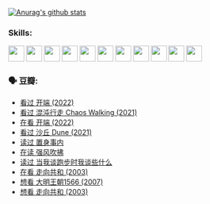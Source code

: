 
[![Anurag's github stats](https://github-readme-stats.vercel.app/api?username=w940853815)](https://github.com/anuraghazra/github-readme-stats)

### Skills:

<code><img height="32" src="https://cdn.jsdelivr.net/npm/simple-icons@v5/icons/python.svg"></code>
<code><img height="32" src="https://cdn.jsdelivr.net/npm/simple-icons@v5/icons/javascript.svg"></code>
<code><img height="32" src="https://cdn.jsdelivr.net/npm/simple-icons@v5/icons/django.svg"></code>
<code><img height="32" src="https://cdn.jsdelivr.net/npm/simple-icons@v5/icons/flask.svg"></code>
<code><img height="32" src="https://cdn.jsdelivr.net/npm/simple-icons@v5/icons/vuetify.svg"></code>
<code><img height="32" src="https://cdn.jsdelivr.net/npm/simple-icons@v5/icons/git.svg"></code>
<code><img height="32" src="https://cdn.jsdelivr.net/npm/simple-icons@v5/icons/docker.svg"></code>
<code><img height="32" src="https://cdn.jsdelivr.net/npm/simple-icons@v5/icons/postgresql.svg"></code>
<code><img height="32" src="https://cdn.jsdelivr.net/npm/simple-icons@v5/icons/elasticsearch.svg"></code>
<code><img height="32" src="https://cdn.jsdelivr.net/npm/simple-icons@v5/icons/macos.svg"></code>
<code><img height="32" src="https://cdn.jsdelivr.net/npm/simple-icons@v5/icons/linux.svg"></code>

### 🗣 豆瓣:

<!-- DOUBAN-ACTIVITIES:START -->
- [看过 开端‎ (2022)](https://www.douban.com/people/136069238/status/3737530861/?_i=43184984)
- [看过 混沌行走 Chaos Walking‎ (2021)](https://www.douban.com/people/136069238/status/3734828206/?_i=43184984)
- [在看 开端‎ (2022)](https://www.douban.com/people/136069238/status/3733533297/?_i=43184984)
- [看过 沙丘 Dune‎ (2021)](https://www.douban.com/people/136069238/status/3726869471/?_i=43184984)
- [读过 置身事内](https://www.douban.com/people/136069238/status/3726223867/?_i=43184984)
- [在读 强风吹拂](https://www.douban.com/people/136069238/status/3725395475/?_i=43184984)
- [读过 当我谈跑步时我谈些什么](https://www.douban.com/people/136069238/status/3715422296/?_i=43184984)
- [在看 走向共和‎ (2003)](https://www.douban.com/people/136069238/status/3711470443/?_i=43184984)
- [想看 大明王朝1566‎ (2007)](https://www.douban.com/people/136069238/status/3710980213/?_i=43184984)
- [想看 走向共和‎ (2003)](https://www.douban.com/people/136069238/status/3710980002/?_i=43184984)
<!-- DOUBAN-ACTIVITIES:END -->
<!--
**w940853815/w940853815** is a ✨ _special_ ✨ repository because its `README.md` (this file) appears on your GitHub profile.

Here are some ideas to get you started:

- 🔭 I’m currently working on ...
- 🌱 I’m currently learning ...
- 👯 I’m looking to collaborate on ...
- 🤔 I’m looking for help with ...
- 💬 Ask me about ...
- 📫 How to reach me: ...
- 😄 Pronouns: ...
- ⚡ Fun fact: ...
-->
